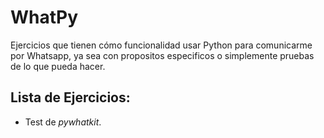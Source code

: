 # WhatPy

Ejercicios que tienen cómo funcionalidad usar Python para comunicarme por Whatsapp, ya sea con propositos especificos o simplemente pruebas de lo 
que pueda hacer.

## Lista de Ejercicios:

- Test de _pywhatkit_.